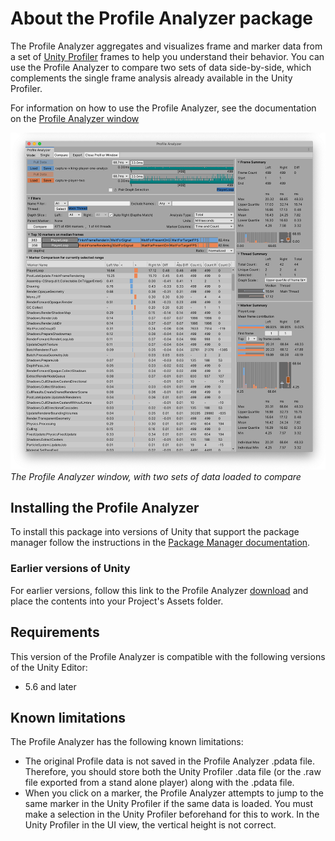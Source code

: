 ﻿# About the Profile Analyzer package

The Profile Analyzer aggregates and visualizes frame and marker data from a set of [Unity Profiler](https://docs.unity3d.com/Manual/Profiler.html) frames to help you understand their behavior. You can use the Profile Analyzer to compare two sets of data side-by-side, which complements the single frame analysis already available in the Unity Profiler.

For information on how to use the Profile Analyzer, see the documentation on the [Profile Analyzer window](profile-analyzer-window.md)

![The Profile Analyzer window](images/profile-analyzer-compare-view.png)<br/>*The Profile Analyzer window, with two sets of data loaded to compare*

## Installing the Profile Analyzer

To install this package into versions of Unity that support the package manager follow the instructions in the [Package Manager documentation](https://docs.unity3d.com/Packages/com.unity.package-manager-ui@latest/index.html).

### Earlier versions of Unity

For earlier versions, follow this link to the Profile Analyzer [download](https://download.packages.unity.com/com.unity.performance.profile-analyzer/-/com.unity.performance.profile-analyzer-1.0.3.tgz) and place the contents into your Project's Assets folder.

## Requirements

This version of the Profile Analyzer is compatible with the following versions of the Unity Editor:

* 5.6 and later

## Known limitations

The Profile Analyzer has the following known limitations:

* The original Profile data is not saved in the Profile Analyzer .pdata file. Therefore, you should store both the Unity Profiler .data file (or the .raw file exported from a stand alone player) along with the .pdata file.
* When you click on a marker, the Profile Analyzer attempts to jump to the same marker in the Unity Profiler if the same data is loaded. You must make a selection in the Unity Profiler beforehand for this to work. In the Unity Profiler in the UI view, the vertical height is not correct.
